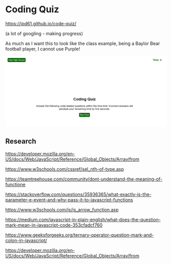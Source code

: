# Coding Quiz

https://jpd61.github.io/code-quiz/

(a lot of googling - making progress)

As much as I want this to look like the class example, being a Baylor Bear football player, I cannot use Purple!

<img src="./assets/screenshot.PNG" />

## Research

https://developer.mozilla.org/en-US/docs/Web/JavaScript/Reference/Global_Objects/Array/from

https://www.w3schools.com/cssref/sel_nth-of-type.asp

https://teamtreehouse.com/community/dont-understand-the-meaning-of-functione

https://stackoverflow.com/questions/35936365/what-exactly-is-the-parameter-e-event-and-why-pass-it-to-javascript-functions

https://www.w3schools.com/js/js_arrow_function.asp

https://medium.com/javascript-in-plain-english/what-does-the-question-mark-mean-in-javascript-code-353cfadcf760

https://www.geeksforgeeks.org/ternary-operator-question-mark-and-colon-in-javascript/

https://developer.mozilla.org/en-US/docs/Web/JavaScript/Reference/Global_Objects/Array/from